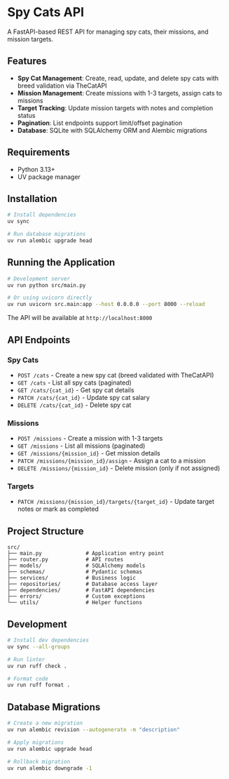 # Spy Cats API

A FastAPI-based REST API for managing spy cats, their missions, and mission targets.

## Features

- **Spy Cat Management**: Create, read, update, and delete spy cats with breed validation via TheCatAPI
- **Mission Management**: Create missions with 1-3 targets, assign cats to missions
- **Target Tracking**: Update mission targets with notes and completion status
- **Pagination**: List endpoints support limit/offset pagination
- **Database**: SQLite with SQLAlchemy ORM and Alembic migrations

## Requirements

- Python 3.13+
- UV package manager

## Installation

```bash
# Install dependencies
uv sync

# Run database migrations
uv run alembic upgrade head
```

## Running the Application

```bash
# Development server
uv run python src/main.py

# Or using uvicorn directly
uv run uvicorn src.main:app --host 0.0.0.0 --port 8000 --reload
```

The API will be available at `http://localhost:8000`

## API Endpoints

### Spy Cats

- `POST /cats` - Create a new spy cat (breed validated with TheCatAPI)
- `GET /cats` - List all spy cats (paginated)
- `GET /cats/{cat_id}` - Get spy cat details
- `PATCH /cats/{cat_id}` - Update spy cat salary
- `DELETE /cats/{cat_id}` - Delete spy cat

### Missions

- `POST /missions` - Create a mission with 1-3 targets
- `GET /missions` - List all missions (paginated)
- `GET /missions/{mission_id}` - Get mission details
- `PATCH /missions/{mission_id}/assign` - Assign a cat to a mission
- `DELETE /missions/{mission_id}` - Delete mission (only if not assigned)

### Targets

- `PATCH /missions/{mission_id}/targets/{target_id}` - Update target notes or mark as completed

## Project Structure

```
src/
├── main.py              # Application entry point
├── router.py            # API routes
├── models/              # SQLAlchemy models
├── schemas/             # Pydantic schemas
├── services/            # Business logic
├── repositories/        # Database access layer
├── dependencies/        # FastAPI dependencies
├── errors/              # Custom exceptions
└── utils/               # Helper functions
```

## Development

```bash
# Install dev dependencies
uv sync --all-groups

# Run linter
uv run ruff check .

# Format code
uv run ruff format .
```

## Database Migrations

```bash
# Create a new migration
uv run alembic revision --autogenerate -m "description"

# Apply migrations
uv run alembic upgrade head

# Rollback migration
uv run alembic downgrade -1
```
